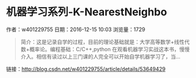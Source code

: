 # 机器学习系列-K-NearestNeighbo
作者：w401229755
日期：2016-12-15 10:03
浏览量：1729
> 简介：这是记录自学的过程，目前的理论基础就是：大学高等数学+线性代数+概率论。编程基础：C/C++,python 
在观看机器学习实战这本书，慢慢介入。相信有读过以上三门课的人完全可以开始自学机器学习了，当...

 链接：http://blog.csdn.net/w401229755/article/details/53649429
